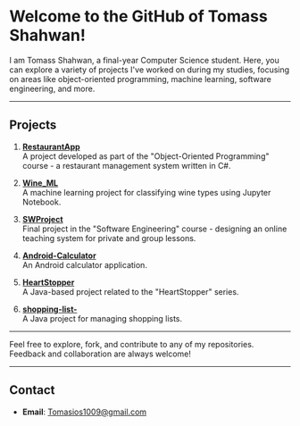 # **Welcome to the GitHub of Tomass Shahwan!**

I am Tomass Shahwan, a final-year Computer Science student. Here, you can explore a variety of projects I've worked on during my studies, focusing on areas like object-oriented programming, machine learning, software engineering, and more.

---

## Projects

1. **[RestaurantApp](https://github.com/Tomasshahwan/ResturantApp)**  
   A project developed as part of the "Object-Oriented Programming" course - a restaurant management system written in C#.

2. **[Wine_ML](https://github.com/Tomasshahwan/Wine_ML)**  
   A machine learning project for classifying wine types using Jupyter Notebook.

3. **[SWProject](https://github.com/Tomasshahwan/SWProject)**  
   Final project in the "Software Engineering" course - designing an online teaching system for private and group lessons.

4. **[Android-Calculator](https://github.com/Tomasshahwan/Android-Calculator)**  
   An Android calculator application.

5. **[HeartStopper](https://github.com/Tomasshahwan/HeartStopper)**  
   A Java-based project related to the "HeartStopper" series.

6. **[shopping-list-](https://github.com/Tomasshahwan/shopping-list-)**  
   A Java project for managing shopping lists.

---

Feel free to explore, fork, and contribute to any of my repositories. Feedback and collaboration are always welcome!

---

## Contact

- **Email**: Tomasios1009@gmail.com

